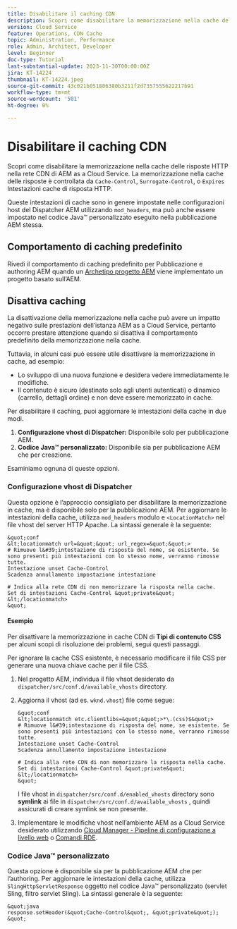 ```yaml
---
title: Disabilitare il caching CDN
description: Scopri come disabilitare la memorizzazione nella cache delle risposte HTTP nella rete CDN di AEM as a Cloud Service.
version: Cloud Service
feature: Operations, CDN Cache
topic: Administration, Performance
role: Admin, Architect, Developer
level: Beginner
doc-type: Tutorial
last-substantial-update: 2023-11-30T00:00:00Z
jira: KT-14224
thumbnail: KT-14224.jpeg
source-git-commit: 43c021b051806380b3211f2d7357555622217b91
workflow-type: tm+mt
source-wordcount: '501'
ht-degree: 0%

---
```



# Disabilitare il caching CDN

Scopri come disabilitare la memorizzazione nella cache delle risposte HTTP nella rete CDN di AEM as a Cloud Service. La memorizzazione nella cache delle risposte è controllata da `Cache-Control`, `Surrogate-Control`, o `Expires` Intestazioni cache di risposta HTTP.

Queste intestazioni di cache sono in genere impostate nelle configurazioni host del Dispatcher AEM utilizzando `mod_headers`, ma può anche essere impostato nel codice Java™ personalizzato eseguito nella pubblicazione AEM stessa.

## Comportamento di caching predefinito

Rivedi il comportamento di caching predefinito per Pubblicazione e authoring AEM quando un [Archetipo progetto AEM](./enable-caching.md#default-caching-behavior) viene implementato un progetto basato sull’AEM.

## Disattiva caching

La disattivazione della memorizzazione nella cache può avere un impatto negativo sulle prestazioni dell’istanza AEM as a Cloud Service, pertanto occorre prestare attenzione quando si disattiva il comportamento predefinito della memorizzazione nella cache.

Tuttavia, in alcuni casi può essere utile disattivare la memorizzazione in cache, ad esempio:

- Lo sviluppo di una nuova funzione e desidera vedere immediatamente le modifiche.
- Il contenuto è sicuro (destinato solo agli utenti autenticati) o dinamico (carrello, dettagli ordine) e non deve essere memorizzato in cache.

Per disabilitare il caching, puoi aggiornare le intestazioni della cache in due modi.

1. **Configurazione vhost di Dispatcher:** Disponibile solo per pubblicazione AEM.
1. **Codice Java™ personalizzato:** Disponibile sia per pubblicazione AEM che per creazione.

Esaminiamo ognuna di queste opzioni.

### Configurazione vhost di Dispatcher

Questa opzione è l’approccio consigliato per disabilitare la memorizzazione in cache, ma è disponibile solo per la pubblicazione AEM. Per aggiornare le intestazioni della cache, utilizza `mod_headers` modulo e `<LocationMatch>` nel file vhost del server HTTP Apache. La sintassi generale è la seguente:

    &quot;conf
    &lt;locationmatch url=&quot;&quot; url_regex=&quot;&quot;>
    # Rimuove l&#39;intestazione di risposta del nome, se esistente. Se sono presenti più intestazioni con lo stesso nome, verranno rimosse tutte.
    Intestazione unset Cache-Control
    Scadenza annullamento impostazione intestazione
    
    # Indica alla rete CDN di non memorizzare la risposta nella cache.
    Set di intestazioni Cache-Control &quot;private&quot;
    &lt;/locationmatch>
    &quot;

#### Esempio

Per disattivare la memorizzazione in cache CDN di **Tipi di contenuto CSS** per alcuni scopi di risoluzione dei problemi, segui questi passaggi.

Per ignorare la cache CSS esistente, è necessario modificare il file CSS per generare una nuova chiave cache per il file CSS.

1. Nel progetto AEM, individua il file vhsot desiderato da `dispatcher/src/conf.d/available_vhosts` directory.
1. Aggiorna il vhost (ad es. `wknd.vhost`) file come segue:

       &quot;conf
       &lt;locationmatch etc.clientlibs=&quot;&quot;>*\.(css)$&quot;>
       # Rimuove l&#39;intestazione di risposta del nome, se esistente. Se sono presenti più intestazioni con lo stesso nome, verranno rimosse tutte.
       Intestazione unset Cache-Control
       Scadenza annullamento impostazione intestazione
       
       # Indica alla rete CDN di non memorizzare la risposta nella cache.
       Set di intestazioni Cache-Control &quot;private&quot;
       &lt;/locationmatch>
       &quot;
   I file vhost in `dispatcher/src/conf.d/enabled_vhosts` directory sono **symlink** ai file in `dispatcher/src/conf.d/available_vhosts` , quindi assicurati di creare symlink se non presente.
1. Implementare le modifiche vhost nell’ambiente AEM as a Cloud Service desiderato utilizzando [Cloud Manager - Pipeline di configurazione a livello web](https://experienceleague.adobe.com/docs/experience-manager-cloud-service/content/implementing/using-cloud-manager/cicd-pipelines/introduction-ci-cd-pipelines.html?#web-tier-config-pipelines) o [Comandi RDE](https://experienceleague.adobe.com/docs/experience-manager-learn/cloud-service/developing/rde/how-to-use.html?lang=en#deploy-apache-or-dispatcher-configuration).

### Codice Java™ personalizzato

Questa opzione è disponibile sia per la pubblicazione AEM che per l’authoring. Per aggiornare le intestazioni della cache, utilizza `SlingHttpServletResponse` oggetto nel codice Java™ personalizzato (servlet Sling, filtro servlet Sling). La sintassi generale è la seguente:

    &quot;java
    response.setHeader(&quot;Cache-Control&quot;, &quot;private&quot;);
    &quot;
